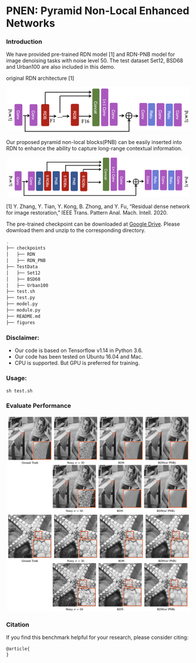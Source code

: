 

# PNEN: Pyramid Non-Local Enhanced Networks

### Introduction

We have provided pre-trained RDN model [1] and RDN-PNB model for image denoising tasks with noise level 50. The test dataset Set12, BSD68 and Urban100 are also included in this demo.

original RDN architecture [1]
<p align='center'>
  <img src="figures/RDN_origin.png" width="500" />
</p>
Our proposed pyramid non-local blocks(PNB) can be easily inserted into RDN to enhance the ability to capture long-range contextual information. 
<p align='center'>
  <img src="figures/RDN_PNB.png" width="500" /> 
</p>

[1] Y. Zhang, Y. Tian, Y. Kong, B. Zhong, and Y. Fu, “Residual dense network for image restoration,” IEEE Trans. Pattern Anal. Mach. Intell. 2020.

The pre-trained checkpoint can be downloaded at [Google Drive](https://drive.google.com/drive/folders/1n0uP6JaryuglSWL5DGWlFIe-8xgEhvDq?usp=sharing). Please download them and unzip to the corresponding directory.

```bash
.
├── checkpoints
│   ├── RDN
│   ├── RDN_PNB
├── TestData
│   ├── Set12
│   ├── BSD68
│   ├── Urban100
├── test.sh
├── test.py
├── model.py
├── module.py
├── README.md
├── figures
```


### Disclaimer:
- Our code is based on Tensorflow v1.14 in Python 3.6.
- Our code has been tested on Ubuntu 16.04 and Mac.
- CPU is supported. But GPU is preferred for training.


### Usage:
```shell
sh test.sh
```

### Evaluate Performance
<p align='center'>
  <img src="figures/im1.png" width="500" />
  <img src="figures/im2.png" width="500" /> 
</p>



### Citation
If you find this benchmark helpful for your research, please consider citing:
```
@article{
}
```



